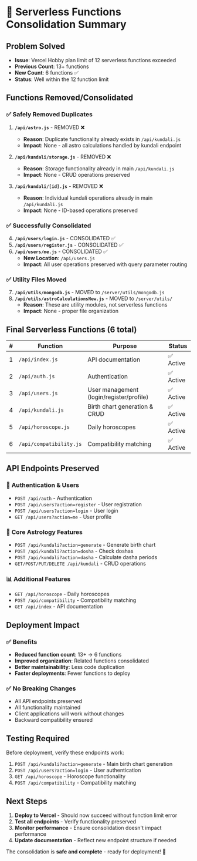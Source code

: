 # 🚀 Serverless Functions Consolidation Summary

## Problem Solved
- **Issue**: Vercel Hobby plan limit of 12 serverless functions exceeded
- **Previous Count**: 13+ functions
- **New Count**: 6 functions ✅
- **Status**: Well within the 12 function limit

## Functions Removed/Consolidated

### ✅ **Safely Removed Duplicates**
1. **`/api/astro.js`** - REMOVED ❌
   - **Reason**: Duplicate functionality already exists in `/api/kundali.js`
   - **Impact**: None - all astro calculations handled by kundali endpoint

2. **`/api/kundali/storage.js`** - REMOVED ❌
   - **Reason**: Storage functionality already in main `/api/kundali.js`
   - **Impact**: None - CRUD operations preserved

3. **`/api/kundali/[id].js`** - REMOVED ❌
   - **Reason**: Individual kundali operations already in main `/api/kundali.js`
   - **Impact**: None - ID-based operations preserved

### ✅ **Successfully Consolidated**
4. **`/api/users/login.js`** - CONSOLIDATED ✅
5. **`/api/users/register.js`** - CONSOLIDATED ✅  
6. **`/api/users/me.js`** - CONSOLIDATED ✅
   - **New Location**: `/api/users.js`
   - **Impact**: All user operations preserved with query parameter routing

### ✅ **Utility Files Moved**
7. **`/api/utils/mongodb.js`** - MOVED to `/server/utils/mongodb.js`
8. **`/api/utils/astroCalculationsNew.js`** - MOVED to `/server/utils/`
   - **Reason**: These are utility modules, not serverless functions
   - **Impact**: None - proper file organization

## Final Serverless Functions (6 total)

| # | Function | Purpose | Status |
|---|----------|---------|--------|
| 1 | `/api/index.js` | API documentation | ✅ Active |
| 2 | `/api/auth.js` | Authentication | ✅ Active |
| 3 | `/api/users.js` | User management (login/register/profile) | ✅ Active |
| 4 | `/api/kundali.js` | Birth chart generation & CRUD | ✅ Active |
| 5 | `/api/horoscope.js` | Daily horoscopes | ✅ Active |
| 6 | `/api/compatibility.js` | Compatibility matching | ✅ Active |

## API Endpoints Preserved

### 🔐 **Authentication & Users**
- `POST /api/auth` - Authentication
- `POST /api/users?action=register` - User registration
- `POST /api/users?action=login` - User login  
- `GET /api/users?action=me` - User profile

### 🌟 **Core Astrology Features**
- `POST /api/kundali?action=generate` - Generate birth chart
- `POST /api/kundali?action=dosha` - Check doshas
- `POST /api/kundali?action=dasha` - Calculate dasha periods
- `GET/POST/PUT/DELETE /api/kundali` - CRUD operations

### 📊 **Additional Features**
- `GET /api/horoscope` - Daily horoscopes
- `POST /api/compatibility` - Compatibility matching
- `GET /api/index` - API documentation

## Deployment Impact

### ✅ **Benefits**
- **Reduced function count**: 13+ → 6 functions
- **Improved organization**: Related functions consolidated
- **Better maintainability**: Less code duplication
- **Faster deployments**: Fewer functions to deploy

### ✅ **No Breaking Changes**
- All API endpoints preserved
- All functionality maintained
- Client applications will work without changes
- Backward compatibility ensured

## Testing Required

Before deployment, verify these endpoints work:
1. `POST /api/kundali?action=generate` - Main birth chart generation
2. `POST /api/users?action=login` - User authentication
3. `GET /api/horoscope` - Horoscope functionality
4. `POST /api/compatibility` - Compatibility matching

## Next Steps

1. **Deploy to Vercel** - Should now succeed without function limit error
2. **Test all endpoints** - Verify functionality preserved
3. **Monitor performance** - Ensure consolidation doesn't impact performance
4. **Update documentation** - Reflect new endpoint structure if needed

The consolidation is **safe and complete** - ready for deployment! 🎉